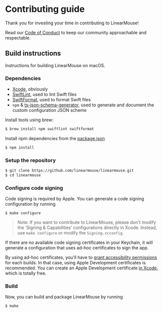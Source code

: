# Contributing guide

Thank you for investing your time in contributing to LinearMouse!

Read our [Code of Conduct](CODE_OF_CONDUCT.md) to keep our community approachable and respectable.

## Build instructions

Instructions for building LinearMouse on macOS.

### Dependencies

- [Xcode](https://apps.apple.com/app/xcode/id497799835), obviously
- [SwiftLint](https://github.com/realm/SwiftLint), used to lint Swift files
- [SwiftFormat](https://github.com/nicklockwood/SwiftFormat), used to format Swift files
- `npm` & [ts-json-schema-generator](https://www.npmjs.com/package/ts-json-schema-generator), used to generate and document the custom configuration JSON scheme

Install tools using brew:

```bash
$ brew install npm swiftlint swiftformat
```

Install npm dependencies from the [package.json](./package.json)

```bash
$ npm install
```

### Setup the repository

```sh
$ git clone https://github.com/linearmouse/linearmouse.git
$ cd linearmouse
```

### Configure code signing

Code signing is required by Apple. You can generate a code signing configuration by running

```
$ make configure
```

> Note: If you want to contribute to LinearMouse, please don't modify the ‘Signing & Capabilities’ configurations directly in Xcode. Instead, use `make configure` or modify the `Signing.xcconfig`.

If there are no available code signing certificates in your Keychain, it will generate a configuration that uses ad-hoc certificates to sign the app.

By using ad-hoc certificates, you'll have to [grant accessibility permissions](https://github.com/linearmouse/linearmouse#accessibility-permission) for each builds.
In that case, using Apple Development certificates is recommended.
You can create an Apple Development certificate [in Xcode](https://help.apple.com/xcode/mac/current/#/dev154b28f09), which is totally free.

### Build

Now, you can build and package LinearMouse by running

```sh
$ make
```

